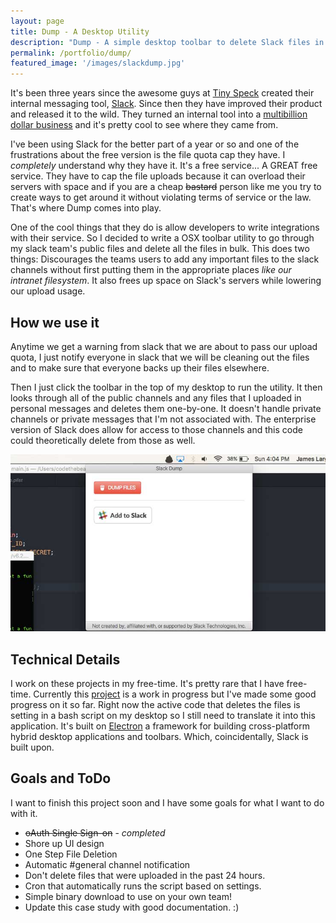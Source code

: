 ```yaml
---
layout: page
title: Dump - A Desktop Utility
description: "Dump - A simple desktop toolbar to delete Slack files in bulk"
permalink: /portfolio/dump/
featured_image: '/images/slackdump.jpg'
---
```


It's been three years since the awesome guys at [Tiny Speck](http://tinyspeck.com/) created their internal messaging tool, [Slack](https://slack.com). Since then they have improved their product and released it to the wild. They turned an internal tool into a [multibillion dollar business](http://fortune.com/2016/04/01/slack-raises-200-million-at-3-8-billion-valuation/) and it's pretty cool to see where they came from.

I've been using Slack for the better part of a year or so and one of the frustrations about the free version is the file quota cap they have. I *completely* understand why they have it. It's a free service... A GREAT free service. They have to cap the file uploads because it can overload their servers with space and if you are a cheap <del>bastard</del> person like me you try to create ways to get around it without violating terms of service or the law. That's where Dump comes into play.

One of the cool things that they do is allow developers to write integrations with their service. So I decided to write a OSX toolbar utility to go through my slack team's public files and delete all the files in bulk. This does two things: Discourages the teams users to add any important files to the slack channels without first putting them in the appropriate places *like our intranet filesystem*. It also frees up space on Slack's servers while lowering our upload usage.

## How we use it

Anytime we get a warning from slack that we are about to pass our upload quota, I just notify everyone in slack that we will be cleaning out the files and to make sure that everyone backs up their files elsewhere.

Then I just click the toolbar in the top of my desktop to run the utility. It then looks through all of the public channels and any files that I uploaded in personal messages and deletes them one-by-one. It doesn't handle private channels or private messages that I'm not associated with. The enterprise version of Slack does allow for access to those channels and this code could theoretically delete from those as well.

<img src="/images/slackdump-2.jpg" alt="How we use Dump" class="page__featured-image">

## Technical Details

I work on these projects in my free-time. It's pretty rare that I have free-time. Currently this [project](https://github.com/codethebeard/dump) is a work in progress but I've made some good progress on it so far. Right now the active code that deletes the files is setting in a bash script on my desktop so I still need to translate it into this application. It's built on [Electron](electron.atom.io) a framework for building cross-platform hybrid desktop applications and toolbars. Which, coincidentally, Slack is built upon.

## Goals and ToDo

I want to finish this project soon and I have some goals for what I want to do with it.

* <del>oAuth Single Sign-on</del> - *completed*
* Shore up UI design
* One Step File Deletion
* Automatic #general channel notification
* Don't delete files that were uploaded in the past 24 hours.
* Cron that automatically runs the script based on settings.
* Simple binary download to use on your own team!
* Update this case study with good documentation. :)

